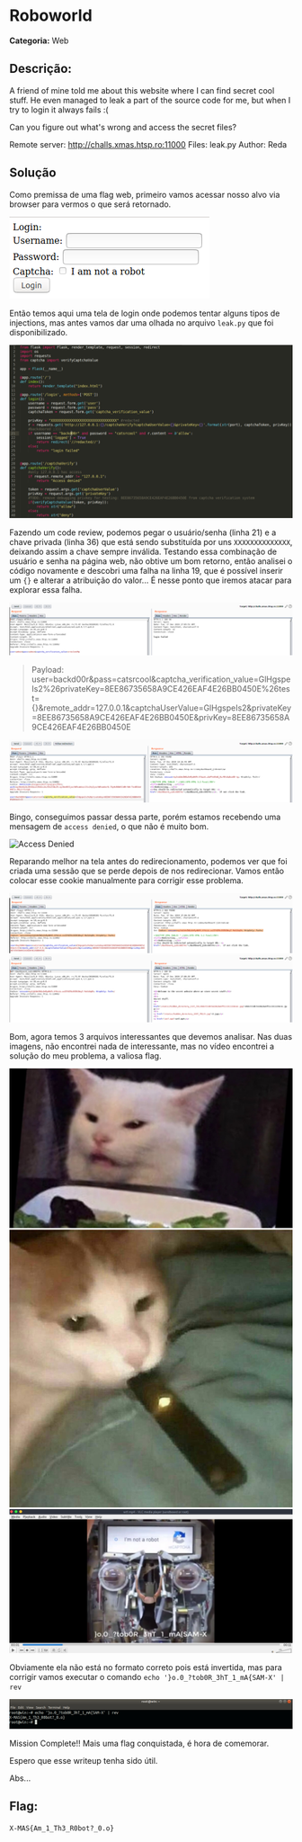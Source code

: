 # Roboworld

**Categoria:** Web

## Descrição:
A friend of mine told me about this website where I can find secret cool stuff. He even managed to leak a part of the source code for me, but when I try to login it always fails :(

Can you figure out what's wrong and access the secret files?

Remote server: http://challs.xmas.htsp.ro:11000
Files: leak.py
Author: Reda


## Solução
Como premissa de uma flag web, primeiro vamos acessar nosso alvo via browser para vermos o que será retornado.

![Login](images/print1_login.png)

Então temos aqui uma tela de login onde podemos tentar alguns tipos de injections, mas antes vamos dar uma olhada no arquivo `leak.py` que foi disponibilizado.

![Leak](images/print2-leak.py.png)

Fazendo um code review, podemos pegar o usuário/senha (linha 21) e a chave privada (linha 36) que está sendo substituída por uns `XXXXXXXXXXXXXX`, deixando assim a chave sempre inválida. Testando essa combinação de usuário e senha na página web, não obtive um bom retorno, então analisei o código novamente e descobri uma falha na linha 19, que é possível inserir um `{}` e alterar a atribuição do valor... É nesse ponto que iremos atacar para explorar essa falha.

![Login Failed](images/print3-login-burp.png)

> Payload: 
user=backd00r&pass=catsrcool&captcha_verification_value=GlHgspeIs2%26privateKey=8EE86735658A9CE426EAF4E26BB0450E%26test={}&remote_addr=127.0.0.1&captchaUserValue=GlHgspeIs2&privateKey=8EE86735658A9CE426EAF4E26BB0450E&privKey=8EE86735658A9CE426EAF4E26BB0450E

![paylaod](images/print4-burp-payload.png)

Bingo, conseguimos passar dessa parte, porém estamos recebendo uma mensagem de `access denied`, o que não é muito bom. 

![Access Denied](print5-burp-access-denied.png)

Reparando melhor na tela antes do redirecionamento, podemos ver que foi criada uma sessão que se perde depois de nos redirecionar. Vamos então colocar esse cookie manualmente para corrigir esse problema.

![cookie](images/print6-burp-cookie.png)
![files](images/print7-burp-secret.png)

Bom, agora temos 3 arquivos interessantes que devemos analisar.  Nas duas imagens, não encontrei nada de interessante, mas no vídeo encontrei a solução do meu problema, a valiosa flag.

![img1](images/2.jpg)
![img2](images/098c533dc5420628a9f51c1911198c4c.jpg)
![video](images/print7-wtf.mp4.png)

Obviamente ela não está no formato correto pois está invertida, mas para corrigir vamos executar o comando `echo '}o.0_?tob0R_3hT_1_mA{SAM-X' | rev`

![Flag](images/print8-flag.png)

Mission Complete!! Mais uma flag conquistada, é hora de comemorar.

Espero que esse writeup tenha sido útil.

Abs...


## Flag: 
```X-MAS{Am_1_Th3_R0bot?_0.o}```
